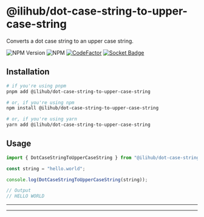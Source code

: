 # @ilihub/dot-case-string-to-upper-case-string

Converts a dot case string to an upper case string.

![NPM Version](https://img.shields.io/npm/v/%40ilihub%2Fdot-case-string-to-upper-case-string?color=33cd56&logo=npm)
![NPM](https://img.shields.io/npm/l/%40ilihub%2Fdot-case-string-to-upper-case-string)
[![CodeFactor](https://www.codefactor.io/repository/github/ilihub/npm/badge)](https://www.codefactor.io/repository/github/ilihub/npm)
[![Socket Badge](https://socket.dev/api/badge/npm/package/@ilihub/dot-case-string-to-upper-case-string)](https://socket.dev/npm/package/@ilihub/dot-case-string-to-upper-case-string)

## Installation

```bash
# if you're using pnpm
pnpm add @ilihub/dot-case-string-to-upper-case-string

# or, if you're using npm
npm install @ilihub/dot-case-string-to-upper-case-string

# or, if you're using yarn
yarn add @ilihub/dot-case-string-to-upper-case-string
```

## Usage

```javascript
import { DotCaseStringToUpperCaseString } from "@ilihub/dot-case-string-to-upper-case-string";

const string = "hello.world";

console.log(DotCaseStringToUpperCaseString(string));

// Output
// HELLO WORLD
```

---

<!-- sponsors_and_backers_section_start -->

<!-- sponsors_and_backers_section_end -->

---
